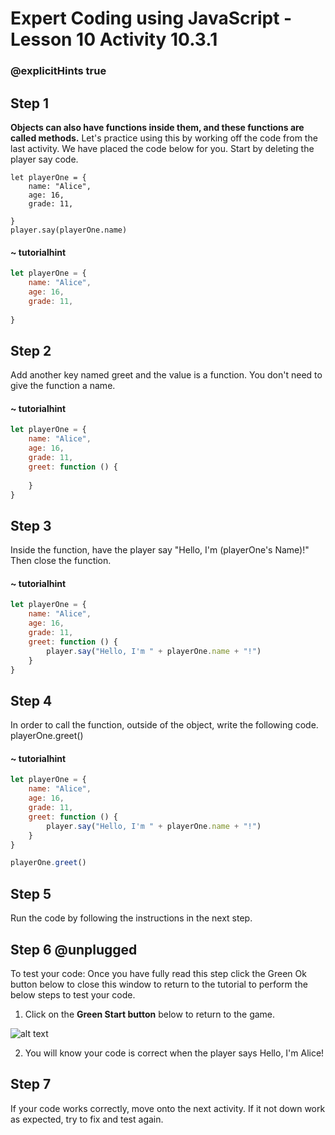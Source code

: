 # Expert Coding using JavaScript - Lesson 10 Activity 10.3.1

### @explicitHints true

## Step 1

**Objects can also have functions inside them, and these functions are called methods.** Let's practice using this by working off the code from the last activity. We have placed the code below for you. 
Start by deleting the player say code.  

```template
let playerOne = {
    name: "Alice",
    age: 16,
    grade: 11,
    
}
player.say(playerOne.name)
```

#### ~ tutorialhint

```javascript
let playerOne = {
    name: "Alice",
    age: 16,
    grade: 11,
    
}

```

## Step 2

Add another key named greet and the value is a function.  You don't need to give the function a name. 

#### ~ tutorialhint

```javascript
let playerOne = {
    name: "Alice",
    age: 16,
    grade: 11,
    greet: function () {
        
    }
}


```

## Step 3

Inside the function, have the player say "Hello, I'm (playerOne's Name)!" Then close the function. 

#### ~ tutorialhint

```javascript
let playerOne = {
    name: "Alice",
    age: 16,
    grade: 11,
    greet: function () {
        player.say("Hello, I'm " + playerOne.name + "!")
    }
}


```

## Step 4

In order to call the function, outside of the object, write the following code. 
playerOne.greet()

#### ~ tutorialhint

```javascript
let playerOne = {
    name: "Alice",
    age: 16,
    grade: 11,
    greet: function () {
        player.say("Hello, I'm " + playerOne.name + "!")
    }
}

playerOne.greet()
```

## Step 5

Run the code by following the instructions in the next step.


## Step 6 @unplugged
To test your code:
Once you have fully read this step click the Green Ok button below to close this window to return to the tutorial to perform the below steps to test your code.

1. Click on the **Green Start button** below to return to the game.



![alt text](https://expertjs.codingcredentials.com/Lesson1/1.1/1.JPG?raw=true  "Start")

2.  You will know your code is correct when the player says Hello, I'm Alice! 


## Step 7
 If your code works correctly, move onto the next activity. 
 If it not down work as expected, try to fix and test again.
